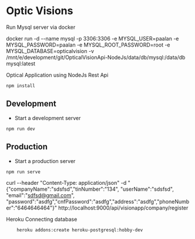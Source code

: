 # Optic Visions

Run Mysql server via docker

 docker run -d --name mysql -p 3306:3306 -e MYSQL_USER=paalan -e MYSQL_PASSWORD=paalan -e MYSQL_ROOT_PASSWORD=root -e MYSQL_DATABASE=opticalvision -v /mnt/e/development/git/OpticalVisionApi-NodeJs/data/db/mysql:/data/db mysql:latest

Optical Application using NodeJs Rest Api

```
npm install
```

## Development
- Start a development server
```
npm run dev
```

## Production
- Start a production server
```
npm run serve
```

curl --header "Content-Type: application/json" -d "{\"companyName\":\"sdsfsd\",\"tinNumber\":\"134\", \"userName\":\"sdsfsd\", \"email\":\"sdfsd@gmail.com\", \"password\":\"asdfg\",\"cnfPassword\":\"asdfg\",\"address\":\"asdfg\",\"phoneNumber\":\"6464646464\"}" http://localhost:9000/api/visionapp/company/register


Heroku Connecting database
```shell
    heroku addons:create heroku-postgresql:hobby-dev
```